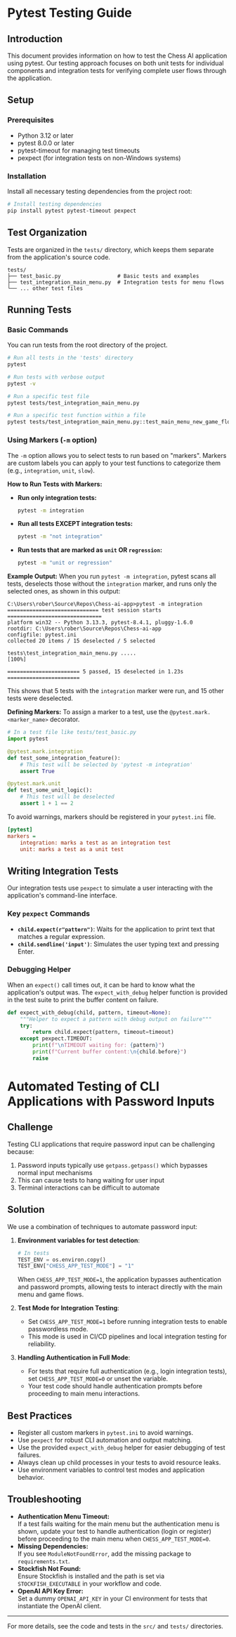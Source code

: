 # Pytest Testing Guide

## Introduction
This document provides information on how to test the Chess AI application using pytest. Our testing approach focuses on both unit tests for individual components and integration tests for verifying complete user flows through the application.

## Setup
### Prerequisites
- Python 3.12 or later
- pytest 8.0.0 or later
- pytest-timeout for managing test timeouts
- pexpect (for integration tests on non-Windows systems)

### Installation
Install all necessary testing dependencies from the project root:
```bash
# Install testing dependencies
pip install pytest pytest-timeout pexpect
```

## Test Organization
Tests are organized in the `tests/` directory, which keeps them separate from the application's source code.

```
tests/
├── test_basic.py                  # Basic tests and examples
├── test_integration_main_menu.py  # Integration tests for menu flows
└── ... other test files
```

## Running Tests

### Basic Commands
You can run tests from the root directory of the project.

```bash
# Run all tests in the 'tests' directory
pytest

# Run tests with verbose output
pytest -v

# Run a specific test file
pytest tests/test_integration_main_menu.py

# Run a specific test function within a file
pytest tests/test_integration_main_menu.py::test_main_menu_new_game_flow
```

### Using Markers (`-m` option)
The `-m` option allows you to select tests to run based on "markers". Markers are custom labels you can apply to your test functions to categorize them (e.g., `integration`, `unit`, `slow`).

**How to Run Tests with Markers:**
*   **Run only integration tests:**
    ```bash
    pytest -m integration
    ```
*   **Run all tests EXCEPT integration tests:**
    ```bash
    pytest -m "not integration"
    ```
*   **Run tests that are marked as `unit` OR `regression`:**
    ```bash
    pytest -m "unit or regression"
    ```

**Example Output:**
When you run `pytest -m integration`, pytest scans all tests, deselects those without the `integration` marker, and runs only the selected ones, as shown in this output:
```
C:\Users\rober\Source\Repos\Chess-ai-app>pytest -m integration
============================= test session starts ==============================
platform win32 -- Python 3.13.3, pytest-8.4.1, pluggy-1.6.0
rootdir: C:\Users\rober\Source\Repos\Chess-ai-app
configfile: pytest.ini
collected 20 items / 15 deselected / 5 selected

tests\test_integration_main_menu.py .....                            [100%]

======================= 5 passed, 15 deselected in 1.23s =======================
```
This shows that 5 tests with the `integration` marker were run, and 15 other tests were deselected.

**Defining Markers:**
To assign a marker to a test, use the `@pytest.mark.<marker_name>` decorator.
```python
# In a test file like tests/test_basic.py
import pytest

@pytest.mark.integration
def test_some_integration_feature():
    # This test will be selected by 'pytest -m integration'
    assert True

@pytest.mark.unit
def test_some_unit_logic():
    # This test will be deselected
    assert 1 + 1 == 2
```
To avoid warnings, markers should be registered in your `pytest.ini` file.
```ini
[pytest]
markers =
    integration: marks a test as an integration test
    unit: marks a test as a unit test
```

## Writing Integration Tests
Our integration tests use `pexpect` to simulate a user interacting with the application's command-line interface.

### Key `pexpect` Commands
*   **`child.expect(r"pattern")`**: Waits for the application to print text that matches a regular expression.
*   **`child.sendline('input')`**: Simulates the user typing text and pressing Enter.

### Debugging Helper
When an `expect()` call times out, it can be hard to know what the application's output was. The `expect_with_debug` helper function is provided in the test suite to print the buffer content on failure.
```python
def expect_with_debug(child, pattern, timeout=None):
    """Helper to expect a pattern with debug output on failure"""
    try:
        return child.expect(pattern, timeout=timeout)
    except pexpect.TIMEOUT:
        print(f"\nTIMEOUT waiting for: {pattern}")
        print(f"Current buffer content:\n{child.before}")
        raise
```

# Automated Testing of CLI Applications with Password Inputs

## Challenge
Testing CLI applications that require password input can be challenging because:
1. Password inputs typically use `getpass.getpass()` which bypasses normal input mechanisms
2. This can cause tests to hang waiting for user input
3. Terminal interactions can be difficult to automate

## Solution
We use a combination of techniques to automate password input:

1. **Environment variables for test detection**:
   ```python
   # In tests
   TEST_ENV = os.environ.copy()
   TEST_ENV["CHESS_APP_TEST_MODE"] = "1"
   ```
   When `CHESS_APP_TEST_MODE=1`, the application bypasses authentication and password prompts, allowing tests to interact directly with the main menu and game flows.

2. **Test Mode for Integration Testing**:
   - Set `CHESS_APP_TEST_MODE=1` before running integration tests to enable passwordless mode.
   - This mode is used in CI/CD pipelines and local integration testing for reliability.

3. **Handling Authentication in Full Mode**:
   - For tests that require full authentication (e.g., login integration tests), set `CHESS_APP_TEST_MODE=0` or unset the variable.
   - Your test code should handle authentication prompts before proceeding to main menu interactions.

## Best Practices

- Register all custom markers in `pytest.ini` to avoid warnings.
- Use `pexpect` for robust CLI automation and output matching.
- Use the provided `expect_with_debug` helper for easier debugging of test failures.
- Always clean up child processes in your tests to avoid resource leaks.
- Use environment variables to control test modes and application behavior.

## Troubleshooting

- **Authentication Menu Timeout:**  
  If a test fails waiting for the main menu but the authentication menu is shown, update your test to handle authentication (login or register) before proceeding to the main menu when `CHESS_APP_TEST_MODE=0`.
- **Missing Dependencies:**  
  If you see `ModuleNotFoundError`, add the missing package to `requirements.txt`.
- **Stockfish Not Found:**  
  Ensure Stockfish is installed and the path is set via `STOCKFISH_EXECUTABLE` in your workflow and code.
- **OpenAI API Key Error:**  
  Set a dummy `OPENAI_API_KEY` in your CI environment for tests that instantiate the OpenAI client.

---

For more details, see the code and tests in the `src/` and `tests/` directories.